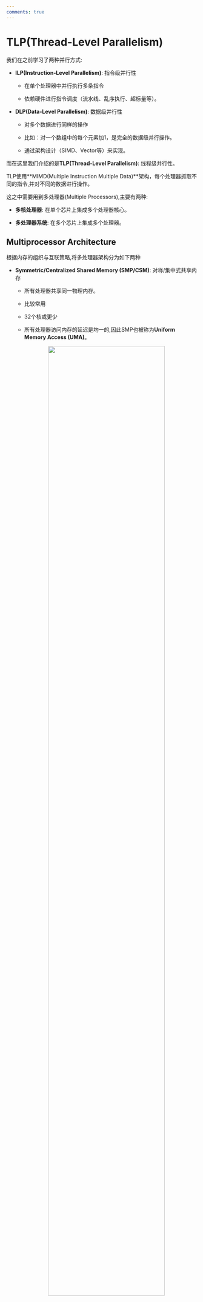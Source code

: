 ```yaml
---
comments: true
---
```


# TLP(Thread-Level Parallelism)

我们在之前学习了两种并行方式:

- **ILP(Instruction-Level Parallelism)**: 指令级并行性
    - 在单个处理器中并行执行多条指令

    - 依赖硬件进行指令调度（流水线、乱序执行、超标量等）。

- **DLP(Data-Level Parallelism)**: 数据级并行性
    - 对多个数据进行同样的操作

    - 比如：对一个数组中的每个元素加1，是完全的数据级并行操作。

    - 通过架构设计（SIMD、Vector等）来实现。

而在这里我们介绍的是**TLP(Thread-Level Parallelism)**: 线程级并行性。

TLP使用**MIMD(Multiple Instruction Multiple Data)**架构，每个处理器抓取不同的指令,并对不同的数据进行操作。

这之中需要用到多处理器(Multiple Processors),主要有两种:

- **多核处理器**: 在单个芯片上集成多个处理器核心。

- **多处理器系统**: 在多个芯片上集成多个处理器。

## Multiprocessor Architecture

根据内存的组织与互联策略,将多处理器架构分为如下两种

- **Symmetric/Centralized Shared Memory (SMP/CSM)**: 对称/集中式共享内存
    - 所有处理器共享同一物理内存。

    - 比较常用

    - 32个核或更少

    - 所有处理器访问内存的延迟是均一的,因此SMP也被称为**Uniform Memory Access (UMA)**。

    <div align="center">
        <img src="../../../image/mac81.png" width="80%"/>
    </div>

- **Distributed Shared Memory (DSM)**: 分布式共享内存
    - 每个处理器有自己的本地内存。

    - 通过网络连接实现内存的分布式访问。

    - 本地内存访问快,但是远程内存访问就很慢了,NUMA(non-uniform memory access)架构。

    <div align="center">
        <img src="../../../image/mac82.png" width="80%"/>
    </div>

    - DSM需要更复杂的处理器通信,以及更复杂的软件来处理分布内存


### Hundles of Parallel Processing

主要有两个问题:

1. 程序本身并行性不强

2. 多处理器之间的通信开销大

这两个问题会导致多处理器的性能提升不明显。


#### Limited Program Parallelism

!!! example

    要实现`A+B+2`的计算:
    === "before"
        ```riscv
        ld x1,0(x0)
        ld x2,4(x0)
        add x3,x1,x2
        add x4,x3,2
        ```
    === "after"
        ```riscv
        ld x1,0(x0)
        ld x2,4(x0)
        add x3,x1,1
        add x4,x2,1
        add x5,x3,x4
        ```

    后面的并行程度就大于前面的

再回到前面说过的Amdahl's Law:

为了在一百个处理器下达到80倍的加速,串行部分的比例是多少?

$$
x + \frac{1-x}{100} = \frac{1}{80}
$$

$$x = 0.25 \%$$

所以,需要串行部分占如此少,才能在100个处理器下达到80倍的加速。

如果要优化的话,需要:

- 设计能提供更优并行性能的算法

- 设计软件系统,让处理器全负荷运转下的有效执行时间延长

#### Communication Overhead

通信开销包括了并行处理器中远程访问的高延迟

!!! example
    一个app跑在一个32处理器的MP上,处理器访问远程内存需要100ns.

    处理器时钟频率4GHz,基础CPI为0.5

    那么,没有任何通信的情况下,比0.2%指令访问远程内存,快了多少?

    ??? tip
        假设一共N条指令

        - 没有通信情况下,需要$N \times 0.5 = \frac{N}{2}$周期

        - 在需要远程访问的情况下,远程访问一次内存需要$100 \times 10^{-9} \times 4 \times 10^9 = 400$周期
            - 那么,一共需要$N \times 0.5 + 0.2 \% \times 400 \times N = 1.3N$周期

        - 因此快了2.6倍

        - 所以,仅仅是占比如此少的远程内存访问就带来了如此大的延迟


要优化的话,需要使用Cache,预取等技术来减少远程访问。

## Centralized Shared Memory

如该图所示:

<div align="center">
    <img src="../../../image/mac81.png" width="80%"/>
</div>

每个处理器都有自己的Cache,并且通过总线连接到共享内存。

当这样的设计带来了一个新的问题.为了保证高速,我们肯定是希望每个处理器尽量少通信,多使用自己的Cache,然而,当一个处理器在自己的Cache里修改了数据后,如果它的Cache和其他处理器的Cache之间没有同步,那么其他处理器就会读取到过时的数据。

这就是**Cache Coherence**问题。

我们定义,一个内存系统是一致的(Coherent)的,当对任何数据项的读取都返回这个数据项最近写入的值

有两个容易混淆的概念:Coherence和Consistency

- **Coherence**: 决定了读取操作可以返回什么值

- **Consistency**: 决定写入的值什么时候可以被读操作返回

!!! definition "Coherence Property"
    -  处理器 P 对位置 X 执行写操作后，如果紧接着对 X 执行读操作，且在此期间没有其他处理器对 X 进行写入，那么该读操作必须返回 P 刚才写入的值。

    - 当处理器 A 对位置 X 的读操作发生在处理器 B 对 X 的写操作之后，只要读写操作之间有足够的时间间隔，且期间没有其他对 X 的写操作，那么 A 的读操作应该返回 B 写入的值。

    - **写串行化(write serialization)**: 对同一位置 X 的所有写入操作在任一处理器看来,都是按照它们的时间顺序发生的。比如,如果一个位置先被写1,再被写2,那么处理器看到的不能是先写2再写1。

满足上述三个性质,我们就能确保一致性.然而,对于Consistency,比如A在B写后马上读取,这时是很有可能读到错误的值的,这时就需要锁.

### Cache Coherence Protocols
> Cache Coherence Protocols是用来确保多个处理器的Cache之间数据一致性的协议。

有两种方法:

- **Directory-Based Protocols**: 目录式协议
    - 使用一个中心目录来跟踪每个数据块的状态和所在的Cache。

    - 当处理器需要访问数据时,它会查询目录以获取最新状态。

    - 优点是可以减少通信开销,缺点是需要额外的存储空间来维护目录。

- **Snooping Protocols**: 监听协议
    - 每个处理器的Cache会监听总线上的所有读写操作。

    - 当一个处理器写入数据时,其他处理器可以通过监听到这个操作来更新自己的Cache。

    - 优点是实现简单,缺点是随着处理器数量增加,总线通信开销也会增加。


#### Snooping Protocols

有两种Snooping Protocols:

- **Write-Invalidate**:当一个处理器对某个数据项写之后,它在总线上放一个`invalidate`信号,其他处理器收到这个信号后,就会将自己的Cache中对应的数据项标记为无效。这样,如果尝试访问这个数据项,就会直接Cache Miss,然后从主存中重新加载。
    <div align="center">
        <img src="../../../image/mac83.png" width="80%"/>
    </div>

    - 可以看到,在A写了之后,B里面的数据直接没了

    - 如果一个处理器接受到的invalidate信号是它的Cache中的脏数据,那么它必须先将这个脏数据写回到下一级Cache,然后再将当前Cache中的数据标记为无效。

- **Write-Update**:当一个处理器对某个数据项写之后,它会将这个数据项的最新值广播到总线上,其他处理器收到这个信号后,就会更新自己的Cache中对应的数据项。(通信量大，一般较少用)


上面都是概念上的协议.在具体实现中,通常使用有限状态机,下面是一些具体的协议实现:

---

- **MSI Protocol**,数据块有三种状态:

    - **M**odified: 数据项在当前Cache中被修改,且其他Cache中没有这个数据项的副本(或被无效),类似于排他锁

    - **S**hared: 数据项在当前Cache中未被修改,且可能在其他Cache中有副本。通常是多个处理器读取同一数据项时的状态,类似于共享锁

    - **I**nvalid: 数据项在当前Cache中无效。

    <div align="center">
        <img src="../../../image/mac84.png" width="100%"/>
        <br>
        <caption>
        <b>不同情况下的处理,来自bus的请求意味着其他处理器要访问本处理器中的数据项
        </b>
        </caption>
    </div>

    - 根据请求来源导致的状态转变,有如下状态机:
        <div align="center">
            <img src="../../../image/mac85.png" width="120%"/>
            </div>
    - 汇总:
        <div align="center">
            <img src="../../../image/mac86.png" width="80%"/>
        </div>

- **MESI Protocol**,在MSI的基础上增加了一个状态:
    - **E**xclusive: 数据项在当前Cache中未被修改,且其他Cache中没有这个数据项的副本。也即,这个数据项仅在当前CPU的Cache中存在,且不是脏的。

    - 在这个状态下:
        - 如果其他CPU读取了这个数据项,则从Exclusive变为Shared

        - 如果自己修改了这个数据项,则从Exclusive变为Modified

    - 这样,有可能写了一个数据项,但不需要发出invalidate信号,减少开销


- **MOESI Protocol**,在MESI的基础上增加了一个状态:
    - **O**wned: 表示该数据块被当前Cache拥有,且主存中的是过时的

    - 当总线上发来Read Miss信号,也即其他处理器需要读取这个数据项时,当前Cache可以直接将数据项发送给请求的处理器,而不需要先写回主存。此时状态由Modified变为Owned。

    - 这样,相比于之前两个协议,减少了写回内存的次数.只在自己Miss或者Bus传来Write Miss或者Invalidate时才写回内存。

- **MESIF Protocol**,在MOESI的基础上增加了一个状态:
    - **F**orward: 表示当前Cache拥有数据项,但其他Cache也有这个数据项的副本。

    - 当总线上发来Read Miss信号时,当前Cache可以直接将数据项发送给请求的处理器,而不需要先写回主存。此时状态由Modified变为Forward。

    - 这样,相比于之前的协议,减少了总线上的通信开销。


## Coherence Miss

+ **True Sharing Miss**:

    + 当一个共享数据项首次被某个处理器写入时,会传递无效信号

    + 当其他处理器尝试访问这个数据项时,会发生Cache Miss,需要发生对应块的传输.

    +  处理器`A`读取了变量`X`，处理器`B`修改了变量`X`，然后处理器`A`再次尝试读取变量`X`。由于处理器`B`修改了`X`，处理器`A`的缓存中`X`的副本已经失效，因此处理器`A`再次读取时会发生 `True Sharing Miss`。

+ **False Sharing Miss**:

    + 在一个数据块中,仅有一个有效位,所以这个数据块中任何一部分的数据被修改,都会导致这整个数据块被标记为无效

    + 因此,此时访问这个数据块中的其他数据,尽管它们实际上是有效的,但因为整个数据块被无效了,所以会发生Miss,这就是**False Sharing Miss**。

    + 假设一个缓存行大小为 64 字节。变量 x 存储在该缓存行的字节 0-3，变量 y 存储在该缓存行的字节 4-7。处理器`A`只修改变量`x`，而处理器`B`只读取变量`y`。当处理器 `A`修改 `x` 时，包含`x`和`y` 的整个缓存行在处理器`B`的缓存中会失效。当处理器`B`尝试读取`y`时，就会发生`False Sharing Miss`，即使 `y`本身并没有被处理器 `A` 修改。


## Distributed Shared Memory

在监听协议中,存在一个问题.对于invalidate信号,并不是所有处理器都需要接受,但是实际操作中只能广播,这就导致了通信开销过大。

那么,我们能不能实现定点打击,即只向需要的处理器发送invalidate信号呢?

为此,我们需要一个中心目录来跟踪每个数据块的状态和所在的Cache,这就是**Directory-Based Protocols**。

<div align="center">
    <img src="../../../image/mac87.png" width="100%"/>
    <br>
    <caption>目录协议示意图</caption>
</div>

实际上,每个CPU的目录可能是逻辑上连续的,但物理上并不连续,因此需要一个映射表来将逻辑地址映射到物理地址。

### Directory-Based Protocols

在目录协议中,数据块有如下的状态:

- 目录中的数据块(也就是目录项)状态:
    - **E**xclusive: 只有一个node(处理器)拥有这个数据块的副本,且这个副本是脏的。

    - **S**hared: 多个node拥有这个数据块的副本,且这些副本都是干净的。

    - **U**ncached: 没有任何node拥有这个数据块的副本。

- 在每个node的Cache中,数据块状态和监听协议的一样.

<div align="center">
    <img src="../../../image/mac88.png" width="100%"/>
    <br>
    <caption>目录协议的操作</caption>
</div>

> P : 发出请求的处理器编号
>
> A : 数据块的地址
>
> D : 数据内容

在目录中,每个目录项对应一个数据项,并存储:

- 数据块的状态(M/S/Uncached)

- 拥有这个数据块的node的列表(通常是一个位向量,向量的长度等于node的数量,对应位为1表示拥有,0表示没有)

---

下图即目录协议中,Cache数据项状态机,灰色代表其他Cache的信号,黑色代表当前Cache信号

<div align="center">
    <img src="../../../image/mac89.png" width="100%"/>
    <br>
    <caption>目录协议的Cache数据项状态机</caption>
</div>

目录中的目录项状态指示了当前数据块所有副本的情况,状态机如下:

<div align="center">
    <img src="../../../image/mac90.png" width="100%"/>
    <br>
    <caption>目录协议的目录项状态机</caption>
</div>

Cache需要与目录交互的情况就是发生了Miss,此时需要向目录发送请求,目录根据当前状态来决定如何处理请求。下面解释上面的状态机

- 数据项是Uncashed状态,即没有任何node拥有这个数据块的副本,此时:

    - 读取必然发生Read Miss,目录会将数据块从主存中加载到当前node的Cache中,并将目录项状态设置为Shared,共享者列表初始化为该node
    
    - 写操作也会导致Write Miss,目录会将数据块从主存中加载到当前node的Cache中,并将目录项状态设置为Modified,共享者列表初始化为该node

- 数据项是Shared状态,即多个node拥有这个数据块的副本,此时:
    - 若发生Read Miss,可以从内存中把数据块加载到当前node的Cache中,共享者列表添加当前node

    - 若发生Write Miss,目录会向请求节点发送值,并对该目录项中**位向量为1**(也即共享者列表成员)对应的node的cache发送Invalidate信号,然后将目录项状态设置为Exclusive,共享者列表初始化为请求写的node

- 数据项是Exclusive状态,即只有一个node拥有这个数据块的副本,此时:

    - 发生Read Miss:
        - 向所有者发送信号,所有者将该数据项发送给目录,状态变为Shared

        - 目录将数据项写回内存并发送给请求的node,并将目录项状态设置为Shared,共享者列表添加当前node

        - 注意,此时原本持有该数据项的node仍然在共享者列表中,因为它仍然拥有该数据块的副本 

    - 写回操作:所有的node自己发生miss,需要替换掉这个块:
        - 写回内存,清空共享者列表,标记为Uncached

    - 发生Write Miss:
        - 向所有者发送信号,所有者将该数据项发送给目录,状态变为Invalid

        - 目录将数据项写回内存并发送给请求的node,目录项为Exclusive不变,共享者列表清空并添加请求的node